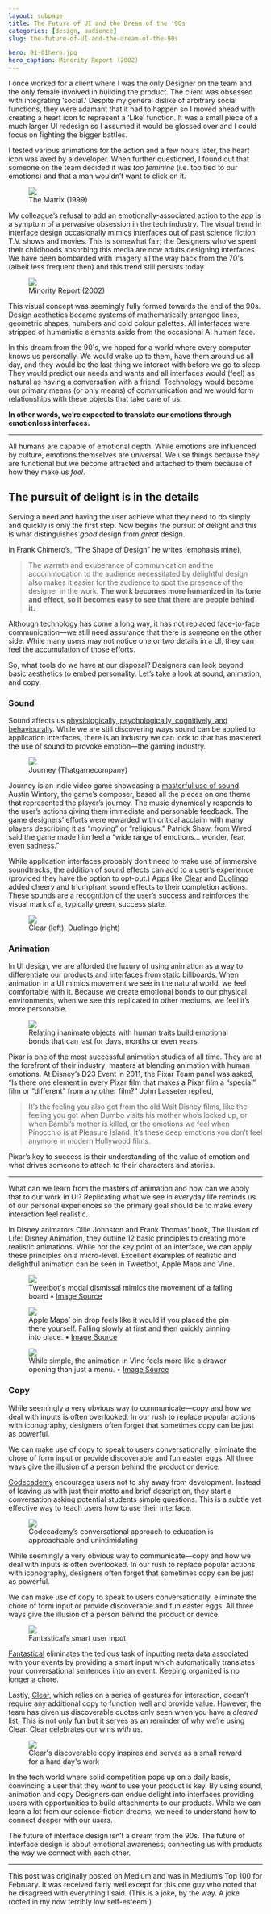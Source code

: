 ```yaml
---
layout: subpage
title: The Future of UI and the Dream of the '90s
categories: [design, audience]
slug: the-future-of-UI-and-the-dream-of-the-90s

hero: 01-01hero.jpg
hero_caption: Minority Report (2002)
---
```


I once worked for a client where I was the only Designer on the team and the only female involved in building the product. The client was obsessed with integrating ‘social.’ Despite my general dislike of arbitrary social functions, they were adamant that it had to happen so I moved ahead with creating a heart icon to represent a ‘Like’ function. It was a small piece of a much larger UI redesign so I assumed it would be glossed over and I could focus on fighting the bigger battles.

I tested various animations for the action and a few hours later, the heart icon was axed by a developer. When further questioned, I found out that someone on the team decided it was *too feminine* (i.e. too tied to our emotions) and that a man wouldn’t want to click on it.
	
<figure>
	<img src="/img/post/01-02thematrix.jpg">
	<figcaption class="inline">The Matrix (1999)</figcaption>
</figure>

My colleague’s refusal to add an emotionally-associated action to the app is a symptom of a pervasive obsession in the tech industry. The visual trend in interface design occasionally mimics interfaces out of past science fiction T.V. shows and movies. This is somewhat fair; the Designers who’ve spent their childhoods absorbing this media are now adults designing interfaces. We have been bombarded with imagery all the way back from the 70's (albeit less frequent then) and this trend still persists today.

<figure class="left">
	<img src="/img/post/01-03minority.jpg">
	<figcaption>Minority Report (2002)</figcaption>
</figure>

This visual concept was seemingly fully formed towards the end of the 90s. Design aesthetics became systems of mathematically arranged lines, geometric shapes, numbers and cold colour palettes. All interfaces were stripped of humanistic elements aside from the occasional AI human face.

In this dream from the 90's, we hoped for a world where every computer knows us personally. We would wake up to them, have them around us all day, and they would be the last thing we interact with before we go to sleep. They would predict our needs and wants and all interfaces would (feel) as natural as having a conversation with a friend. Technology would become our primary means (or only means) of communication and we would form relationships with these objects that take care of us.

**In other words, we’re expected to translate our emotions through emotionless interfaces.**

<hr class="small">

All humans are capable of emotional depth. While emotions are influenced by culture, emotions themselves are universal. We use things because they are functional but we become attracted and attached to them because of how they make us *feel*.

## The pursuit of delight is in the details

Serving a need and having the user achieve what they need to do simply and quickly is only the first step. Now begins the pursuit of delight and this is what distinguishes *good* design from *great* design.

In Frank Chimero’s, “The Shape of Design” he writes (emphasis mine),
		
> The warmth and exuberance of communication and the accommodation to the audience necessitated by delightful design also makes it easier for the audience to spot the presence of the designer in the work. **The work becomes more humanized in its tone and effect, so it becomes easy to see that there are people behind it.**

Although technology has come a long way, it has not replaced face-to-face communication—we still need assurance that there is someone on the other side. While many users may not notice one or two details in a UI, they can feel the accumulation of those efforts.

So, what tools do we have at our disposal? Designers can look beyond basic aesthetics to embed personality. Let’s take a look at sound, animation, and copy.

### Sound

Sound affects us [physiologically, psychologically, cognitively, and behaviourally](http://www.ted.com/talks/julian_treasure_the_4_ways_sound_affects_us). While we are still discovering ways sound can be applied to application interfaces, there is an industry we can look to that has mastered the use of sound to provoke emotion—the gaming industry.

<figure>
	<img src="/img/post/01-04journey.jpg">
	<figcaption class="inline">Journey (Thatgamecompany)</figcaption>
</figure>

Journey is an indie video game showcasing a [masterful use of sound](https://www.youtube.com/watch?v=bkL94nKSd2M). Austin Wintory, the game’s composer, based all the pieces on one theme that represented the player’s journey. The music dynamically responds to the user’s actions giving them immediate and personable feedback. The game designers’ efforts were rewarded with critical acclaim with many players describing it as “moving” or “religious.” Patrick Shaw, from Wired said the game made him feel a “wide range of emotions… wonder, fear, even sadness.”

While application interfaces probably don’t need to make use of immersive soundtracks, the addition of sound effects can add to a user’s experience (provided they have the option to opt-out.) Apps like [Clear](http://realmacsoftware.com/clear) and [Duolingo](https://www.duolingo.com) added cheery and triumphant sound effects to their completion actions. These sounds are a recognition of the user’s success and reinforces the visual mark of a, typically green, success state.

<figure>
	<img src="/img/post/01-05apps.jpg">
	<figcaption class="inline">Clear (left), Duolingo (right)</figcaption>
</figure>

### Animation

In UI design, we are afforded the luxury of using animation as a way to differentiate our products and interfaces from static billboards. When animation in a UI mimics movement we see in the natural world, we feel comfortable with it. Because we create emotional bonds to our physical environments, when we see this replicated in other mediums, we feel it’s more personable.

<figure>
	<img src="/img/post/01-06walle.jpg">
	<figcaption class="inline">Relating inanimate objects with human traits build emotional bonds that can last for days, months or even years</figcaption>
</figure>

Pixar is one of the most successful animation studios of all time. They are at the forefront of their industry; masters at blending animation with human emotions. At Disney’s D23 Event in 2011, the Pixar Team panel was asked, “Is there one element in every Pixar film that makes a Pixar film a “special” film or “different” from any other film?” John Lasseter replied,

> It’s the feeling you also got from the old Walt Disney films, like the feeling you got when Dumbo visits his mother who’s locked up, or when Bambi’s mother is killed, or the emotions we feel when Pinocchio is at Pleasure Island. It’s these deep emotions you don’t feel anymore in modern Hollywood films.

Pixar’s key to success is their understanding of the value of emotion and what drives someone to attach to their characters and stories.

<hr class="small">

What can we learn from the masters of animation and how can we apply that to our work in UI? Replicating what we see in everyday life reminds us of our personal experiences so the primary goal should be to make every interaction feel realistic.

In Disney animators Ollie Johnston and Frank Thomas’ book, The Illusion of Life: Disney Animation, they outline 12 basic principles to creating more realistic animations. While not the key point of an interface, we can apply these principles on a micro-level. Excellent examples of realistic and delightful animation can be seen in Tweetbot, Apple Maps and Vine.

<figure>
	<img src="/img/post/01-07tweetbot.gif">
	<figcaption>Tweetbot's modal dismissal mimics the movement of a falling board • <a href="http://ui-animations.com">Image Source</a></figcaption>
</figure>

<figure>
	<img src="/img/post/01-08apple.gif">
	<figcaption>Apple Maps’ pin drop feels like it would if you placed the pin there yourself. Falling slowly at first and then quickly pinning into place. • <a href="http://ui-animations.com">Image Source</a></figcaption>
</figure>

<figure>
	<img src="/img/post/01-09vine.gif">
	<figcaption>While simple, the animation in Vine feels more like a drawer opening than just a menu. • <a href="http://ui-animations.com">Image Source</a></figcaption>
</figure>

### Copy

While seemingly a very obvious way to communicate—copy and how we deal with inputs is often overlooked. In our rush to replace popular actions with iconography, designers often forget that sometimes copy can be just as powerful.

We can make use of copy to speak to users conversationally, eliminate the chore of form input or provide discoverable and fun easter eggs. All three ways give the illusion of a person behind the product or device.

[Codecademy](http://www.codecademy.com/) encourages users not to shy away from development. Instead of leaving us with just their motto and brief description, they start a conversation asking potential students simple questions. This is a subtle yet effective way to teach users how to use their interface.

<figure>
	<img src="/img/post/01-10codecademy.jpg">
	<figcaption class="inline">Codecademy’s conversational approach to education is approachable and unintimidating</figcaption>
</figure>

While seemingly a very obvious way to communicate—copy and how we deal with inputs is often overlooked. In our rush to replace popular actions with iconography, designers often forget that sometimes copy can be just as powerful.

We can make use of copy to speak to users conversationally, eliminate the chore of form input or provide discoverable and fun easter eggs. All three ways give the illusion of a person behind the product or device.

<figure class="left">
	<img src="/img/post/01-11fantastical.jpg">
	<figcaption>Fantastical’s smart user input</figcaption>
</figure>

[Fantastical](http://flexibits.com/fantastical-iphone) eliminates the tedious task of inputting meta data associated with your events by providing a smart input which automatically translates your conversational sentences into an event. Keeping organized is no longer a chore.

Lastly, [Clear](http://realmacsoftware.com/clear), which relies on a series of gestures for interaction, doesn’t require any additional copy to function well and provide value. However, the team has given us discoverable quotes only seen when you have a *cleared* list. This is not only fun but it serves as an reminder of why we’re using Clear. Clear celebrates our wins *with* us.

<figure>
	<img src="/img/post/01-12clear.jpg">
	<figcaption class="inline">Clear's discoverable copy inspires and serves as a small reward for a hard day's work</figcaption>
</figure>

In the tech world where solid competition pops up on a daily basis, convincing a user that they *want* to use your product is key. By using sound, animation and copy Designers can endue delight into interfaces providing users with opportunities to build attachments to our products. While we can learn a lot from our science-fiction dreams, we need to understand how to connect deeper with our users.

The future of interface design isn’t a dream from the 90s. The future of interface design is about emotional awareness; connecting us with products the way we connect with each other.

<hr class="small">

<div class="field-notes">
	<p class="h6">This post was originally posted on Medium and was in Medium’s Top 100 for February. It was received fairly well except for this one guy who noted that he disagreed with everything I said. (This is a joke, by the way. A joke rooted in my now terribly low self-esteem.)</p>
</div>